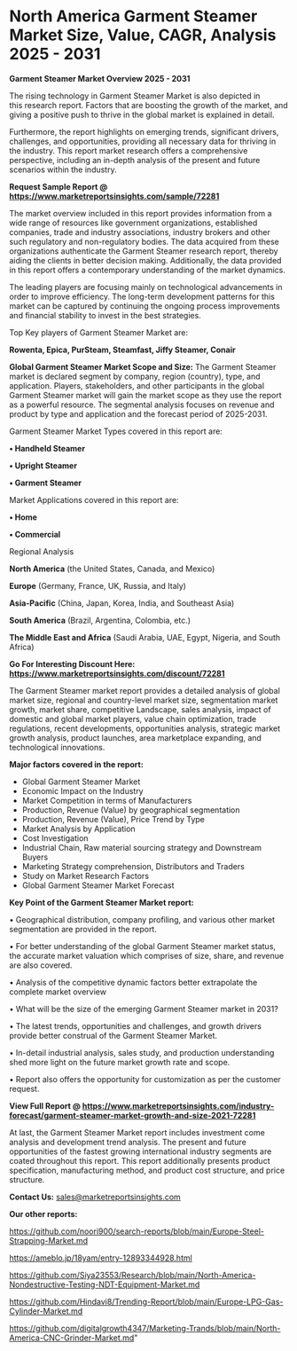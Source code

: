 # North America Garment Steamer Market Size, Value, CAGR, Analysis 2025 - 2031

<Strong> Garment Steamer Market Overview 2025 - 2031</strong>

The rising technology in Garment Steamer Market is also depicted in this research report. Factors that are boosting the growth of the market, and giving a positive push to thrive in the global market is explained in detail.

Furthermore, the report highlights on emerging trends, significant drivers, challenges, and opportunities, providing all necessary data for thriving in the industry. This report market research offers a comprehensive perspective, including an in-depth analysis of the present and future scenarios within the industry.

<strong>Request Sample Report @ <a href=https://www.marketreportsinsights.com/sample/72281>https://www.marketreportsinsights.com/sample/72281</a></strong>

The market overview included in this report provides information from a wide range of resources like government organizations, established companies, trade and industry associations, industry brokers and other such regulatory and non-regulatory bodies. The data acquired from these organizations authenticate the Garment Steamer research report, thereby aiding the clients in better decision making. Additionally, the data provided in this report offers a contemporary understanding of the market dynamics.

The leading players are focusing mainly on technological advancements in order to improve efficiency. The long-term development patterns for this market can be captured by continuing the ongoing process improvements and financial stability to invest in the best strategies.

Top Key players of Garment Steamer Market are:

<strong>Rowenta, Epica, PurSteam, Steamfast, Jiffy Steamer, Conair</strong>

<strong><b>Global Garment Steamer Market Scope and Size:</b></strong>
The Garment Steamer market is declared segment by company, region (country), type, and application. Players, stakeholders, and other participants in the global Garment Steamer market will gain the market scope as they use the report as a powerful resource. The segmental analysis focuses on revenue and product by type and application and the forecast period of 2025-2031.

Garment Steamer Market Types covered in this report are:

<strong>• Handheld Steamer

• Upright Steamer

• Garment Steamer</strong>

Market Applications covered in this report are:

<strong>• Home

• Commercial</strong> 

Regional Analysis

<strong>North America</strong> (the United States, Canada, and Mexico)

<strong>Europe</strong> (Germany, France, UK, Russia, and Italy)

<strong>Asia-Pacific</strong> (China, Japan, Korea, India, and Southeast Asia)

<strong>South America</strong> (Brazil, Argentina, Colombia, etc.)

<strong>The Middle East and Africa</strong> (Saudi Arabia, UAE, Egypt, Nigeria, and South Africa)

<strong>Go For Interesting Discount Here: <a href=https://www.marketreportsinsights.com/discount/72281>https://www.marketreportsinsights.com/discount/72281</a></strong>

The Garment Steamer market report provides a detailed analysis of global market size, regional and country-level market size, segmentation market growth, market share, competitive Landscape, sales analysis, impact of domestic and global market players, value chain optimization, trade regulations, recent developments, opportunities analysis, strategic market growth analysis, product launches, area marketplace expanding, and technological innovations.

<strong><b>Major factors covered in the report:</b></strong>
<ul>
  <li>Global Garment Steamer Market </li>
  <li>Economic Impact on the Industry</li>
  <li>Market Competition in terms of Manufacturers</li>
  <li>Production, Revenue (Value) by geographical segmentation</li>
  <li>Production, Revenue (Value), Price Trend by Type</li>
  <li>Market Analysis by Application</li>
  <li>Cost Investigation</li>
  <li>Industrial Chain, Raw material sourcing strategy and Downstream Buyers</li>
  <li>Marketing Strategy comprehension, Distributors and Traders</li>
  <li>Study on Market Research Factors</li>
  <li>Global Garment Steamer Market Forecast</li>
</ul>

<strong><b>Key Point of the Garment Steamer Market report:</b></strong>

• Geographical distribution, company profiling, and various other market segmentation are provided in the report.

• For better understanding of the global Garment Steamer market status, the accurate market valuation which comprises of size, share, and revenue are also covered.

• Analysis of the competitive dynamic factors better extrapolate the complete market overview

• What will be the size of the emerging Garment Steamer market in 2031?

• The latest trends, opportunities and challenges, and growth drivers provide better construal of the Garment Steamer Market.

• In-detail industrial analysis, sales study, and production understanding shed more light on the future market growth rate and scope.

• Report also offers the opportunity for customization as per the customer request.

<strong><b>View Full Report @ <a href=https://www.marketreportsinsights.com/industry-forecast/garment-steamer-market-growth-and-size-2021-72281>https://www.marketreportsinsights.com/industry-forecast/garment-steamer-market-growth-and-size-2021-72281</a></b></strong>


At last, the Garment Steamer Market report includes investment come analysis and development trend analysis. The present and future opportunities of the fastest growing international industry segments are coated throughout this report. This report additionally presents product specification, manufacturing method, and product cost structure, and price structure.

<strong>Contact Us:</strong>
sales@marketreportsinsights.com

<strong>Our other reports:</strong>

<a href=https://github.com/noori900/search-reports/blob/main/Europe-Steel-Strapping-Market.md>https://github.com/noori900/search-reports/blob/main/Europe-Steel-Strapping-Market.md</a>

<a href=https://ameblo.jp/18yam/entry-12893344928.html>https://ameblo.jp/18yam/entry-12893344928.html</a>

<a href=https://github.com/Siya23553/Research/blob/main/North-America-Nondestructive-Testing-NDT-Equipment-Market.md>https://github.com/Siya23553/Research/blob/main/North-America-Nondestructive-Testing-NDT-Equipment-Market.md</a>

<a href=https://github.com/Hindavi8/Trending-Report/blob/main/Europe-LPG-Gas-Cylinder-Market.md>https://github.com/Hindavi8/Trending-Report/blob/main/Europe-LPG-Gas-Cylinder-Market.md</a>

<a href=https://github.com/digitalgrowth4347/Marketing-Trands/blob/main/North-America-CNC-Grinder-Market.md>https://github.com/digitalgrowth4347/Marketing-Trands/blob/main/North-America-CNC-Grinder-Market.md</a>"
